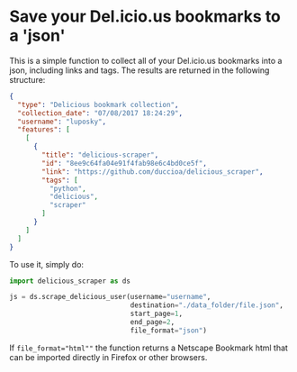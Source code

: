 # Save your Del.icio.us bookmarks to a 'json'
This is a simple function to collect all of your Del.icio.us bookmarks into a json, including links and tags.
The results are returned in the following structure:
```json
{
  "type": "Delicious bookmark collection",
  "collection_date": "07/08/2017 18:24:29",
  "username": "luposky",
  "features": [
    [
      {
        "title": "delicious-scraper",
        "id": "8ee9c64fa04e91f4fab98e6c4bd0ce5f",
        "link": "https://github.com/duccioa/delicious_scraper",
        "tags": [
          "python",
          "delicious",
          "scraper"
        ]
      }
    ]
  ]
}
```

To use it, simply do:
```python
import delicious_scraper as ds

js = ds.scrape_delicious_user(username="username", 
                              destination="./data_folder/file.json", 
                              start_page=1, 
                              end_page=2,
                              file_format="json")
```
If `file_format="html""` the function returns a Netscape Bookmark html that can be imported directly in Firefox or other browsers.
